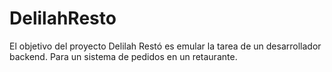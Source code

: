 # DelilahResto
El objetivo del proyecto Delilah Restó es emular la tarea de un desarrollador backend. Para un sistema de pedidos en un retaurante. 
